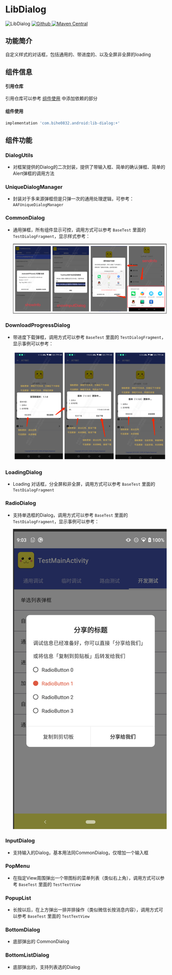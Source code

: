 # LibDialog

![LibDialog](https://img.shields.io/badge/AndroidAppFactory-LibDialog-brightgreen)
[ ![Github](https://img.shields.io/badge/Github-LibDialog-brightgreen?style=social) ](https://github.com/bihe0832/AndroidAppFactory/tree/master/LibDialog)
[ ![Maven Central](https://img.shields.io/maven-central/v/com.bihe0832.android/lib-dialog)](https://search.maven.org/artifact/com.bihe0832.android/lib-dialog)


## 功能简介

自定义样式的对话框，包括通用的、带进度的、以及全屏非全屏的loading

## 组件信息

#### 引用仓库

引用仓库可以参考 [组件使用](./../start.md) 中添加依赖的部分

#### 组件使用

```groovy
implementation 'com.bihe0832.android:lib-dialog:+'
```

## 组件功能

### DialogUtils

- 对框架提供的Dialog的二次封装，提供了带输入框、简单的确认弹框、简单的Alert弹框的调用方法

### UniqueDialogManager

- 封装对于多来源弹框但是只弹一次的通用处理逻辑，可参考：`AAFUniqueDialogManager`

### CommonDialog

- 通用弹框，所有组件显示可控，调用方式可以参考 `BaseTest` 里面的 `TestDialogFragment`，显示样式参考：

    <img src="./../noui/lib-debug.png"/>

### DownloadProgressDialog

- 带进度下载弹框，调用方式可以参考 `BaseTest` 里面的 `TestDialogFragment`，显示事例可以参考：

    <img src="./../../common/framework/update.png" />

### LoadingDialog

- Loading 对话框，分全屏和非全屏，调用方式可以参考 `BaseTest` 里面的 `TestDialogFragment`

### RadioDialog

- 支持单选框的Dialog，调用方式可以参考 `BaseTest` 里面的 `TestDialogFragment`，显示事例可以参考：

    <img src="./lib-dialog-radio.png" />

### InputDialog

- 支持输入的Dialog，基本用法同CommonDialog，仅增加一个输入框

### PopMenu

- 在指定View周围弹出一个带图标的菜单列表（类似右上角），调用方式可以参考 `BaseTest` 里面的 `TestTextView`

### PopupList

- 长按以后，在上方弹出一排并排操作（类似微信长按消息内容），调用方式可以参考 `BaseTest` 里面的 `TestTextView`

### BottomDialog

- 底部弹出的 CommonDialog

### BottomListDialog

- 底部弹出的，支持列表选的Dialog
